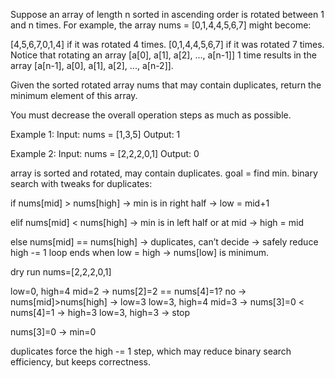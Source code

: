 Suppose an array of length n sorted in ascending order is rotated between 1 and n times. For example, the array nums = [0,1,4,4,5,6,7] might become:

[4,5,6,7,0,1,4] if it was rotated 4 times.
[0,1,4,4,5,6,7] if it was rotated 7 times.
Notice that rotating an array [a[0], a[1], a[2], ..., a[n-1]] 1 time results in the array [a[n-1], a[0], a[1], a[2], ..., a[n-2]].

Given the sorted rotated array nums that may contain duplicates, return the minimum element of this array.

You must decrease the overall operation steps as much as possible.

Example 1:
Input: nums = [1,3,5]
Output: 1

Example 2:
Input: nums = [2,2,2,0,1]
Output: 0

array is sorted and rotated, may contain duplicates. goal = find min.
binary search with tweaks for duplicates:

if nums[mid] > nums[high] → min is in right half → low = mid+1

elif nums[mid] < nums[high] → min is in left half or at mid → high = mid

else nums[mid] == nums[high] → duplicates, can’t decide → safely reduce high -= 1
loop ends when low = high → nums[low] is minimum.

dry run
nums=[2,2,2,0,1]

low=0, high=4
mid=2 → nums[2]=2 == nums[4]=1? no → nums[mid]>nums[high] → low=3
low=3, high=4
mid=3 → nums[3]=0 < nums[4]=1 → high=3
low=3, high=3 → stop

nums[3]=0 → min=0

duplicates force the high -= 1 step, which may reduce binary search efficiency, but keeps correctness.
